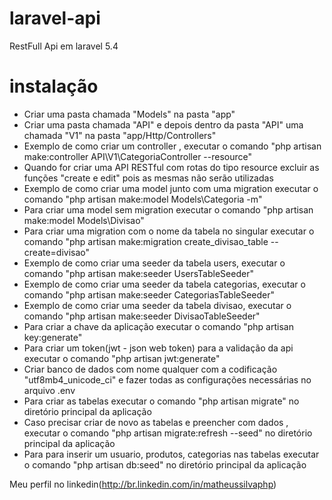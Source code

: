 # laravel-api
RestFull Api em laravel 5.4

# instalação
- Criar uma pasta chamada "Models" na pasta "app" 
- Criar uma pasta chamada "API" e depois dentro da pasta "API" uma chamada "V1" na pasta "app/Http/Controllers"
- Exemplo de como criar um controller , executar o comando "php artisan make:controller API\\V1\\CategoriaController --resource"
- Quando for criar uma API RESTful com rotas do tipo resource excluir as funções "create e edit" pois as mesmas não serão utilizadas
- Exemplo de como criar uma model junto com uma migration executar o comando "php artisan make:model  Models\\Categoria -m"
- Para criar uma model sem migration executar o comando "php artisan make:model  Models\\Divisao"
- Para criar uma migration com o nome da tabela no singular executar o comando "php artisan make:migration create_divisao_table --create=divisao"
- Exemplo de como criar uma seeder da tabela users, executar o comando "php artisan make:seeder UsersTableSeeder"
- Exemplo de como criar uma seeder da tabela categorias, executar o comando "php artisan make:seeder CategoriasTableSeeder"
- Exemplo de como criar uma seeder da tabela divisao, executar o comando "php artisan make:seeder DivisaoTableSeeder"
- Para criar a chave da aplicação executar o comando "php artisan key:generate"
- Para criar um token(jwt - json web token) para a validação da api executar o comando "php artisan jwt:generate"
- Criar banco de dados com nome qualquer com a codificação "utf8mb4_unicode_ci" e fazer todas as configurações necessárias no arquivo .env
- Para criar as tabelas executar o comando "php artisan migrate" no diretório principal da aplicação
- Caso precisar criar de novo as tabelas e preencher com dados , executar o comando "php artisan migrate:refresh --seed" no diretório principal da aplicação
- Para para inserir um usuario, produtos, categorias nas tabelas executar o comando  "php artisan db:seed"  no diretório principal da aplicação

Meu perfil no linkedin(http://br.linkedin.com/in/matheussilvaphp)




